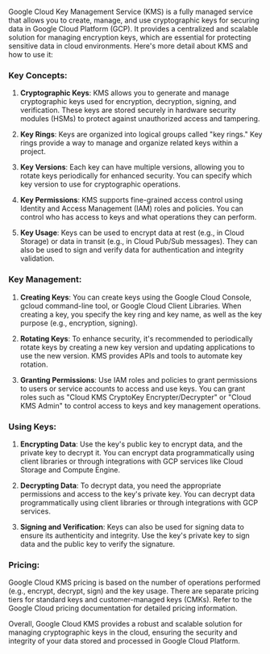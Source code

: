 Google Cloud Key Management Service (KMS) is a fully managed service that allows you to create, manage, and use cryptographic keys for securing data in Google Cloud Platform (GCP). It provides a centralized and scalable solution for managing encryption keys, which are essential for protecting sensitive data in cloud environments. Here's more detail about KMS and how to use it:

### Key Concepts:

1. **Cryptographic Keys**: KMS allows you to generate and manage cryptographic keys used for encryption, decryption, signing, and verification. These keys are stored securely in hardware security modules (HSMs) to protect against unauthorized access and tampering.

2. **Key Rings**: Keys are organized into logical groups called "key rings." Key rings provide a way to manage and organize related keys within a project.

3. **Key Versions**: Each key can have multiple versions, allowing you to rotate keys periodically for enhanced security. You can specify which key version to use for cryptographic operations.

4. **Key Permissions**: KMS supports fine-grained access control using Identity and Access Management (IAM) roles and policies. You can control who has access to keys and what operations they can perform.

5. **Key Usage**: Keys can be used to encrypt data at rest (e.g., in Cloud Storage) or data in transit (e.g., in Cloud Pub/Sub messages). They can also be used to sign and verify data for authentication and integrity validation.

### Key Management:

1. **Creating Keys**: You can create keys using the Google Cloud Console, gcloud command-line tool, or Google Cloud Client Libraries. When creating a key, you specify the key ring and key name, as well as the key purpose (e.g., encryption, signing).

2. **Rotating Keys**: To enhance security, it's recommended to periodically rotate keys by creating a new key version and updating applications to use the new version. KMS provides APIs and tools to automate key rotation.

3. **Granting Permissions**: Use IAM roles and policies to grant permissions to users or service accounts to access and use keys. You can grant roles such as "Cloud KMS CryptoKey Encrypter/Decrypter" or "Cloud KMS Admin" to control access to keys and key management operations.

### Using Keys:

1. **Encrypting Data**: Use the key's public key to encrypt data, and the private key to decrypt it. You can encrypt data programmatically using client libraries or through integrations with GCP services like Cloud Storage and Compute Engine.

2. **Decrypting Data**: To decrypt data, you need the appropriate permissions and access to the key's private key. You can decrypt data programmatically using client libraries or through integrations with GCP services.

3. **Signing and Verification**: Keys can also be used for signing data to ensure its authenticity and integrity. Use the key's private key to sign data and the public key to verify the signature.

### Pricing:

Google Cloud KMS pricing is based on the number of operations performed (e.g., encrypt, decrypt, sign) and the key usage. There are separate pricing tiers for standard keys and customer-managed keys (CMKs). Refer to the Google Cloud pricing documentation for detailed pricing information.

Overall, Google Cloud KMS provides a robust and scalable solution for managing cryptographic keys in the cloud, ensuring the security and integrity of your data stored and processed in Google Cloud Platform.

